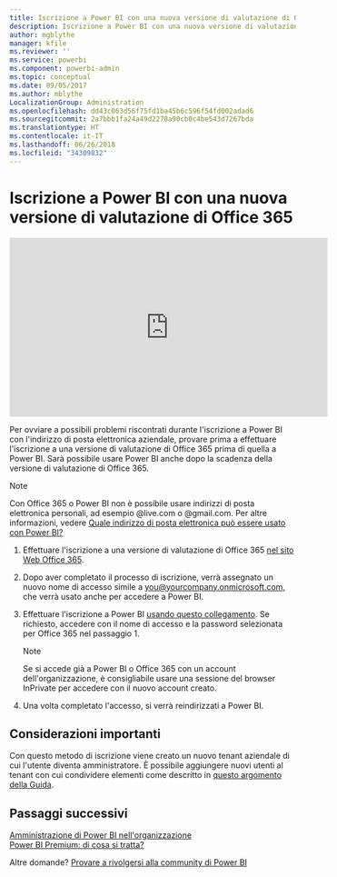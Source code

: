 ```yaml
---
title: Iscrizione a Power BI con una nuova versione di valutazione di Office 365
description: Iscrizione a Power BI con una nuova versione di valutazione di Office 365
author: mgblythe
manager: kfile
ms.reviewer: ''
ms.service: powerbi
ms.component: powerbi-admin
ms.topic: conceptual
ms.date: 09/05/2017
ms.author: mblythe
LocalizationGroup: Administration
ms.openlocfilehash: dd43c063d56f75fd1ba45b6c596f54fd002adad6
ms.sourcegitcommit: 2a7bbb1fa24a49d2278a90cb0c4be543d7267bda
ms.translationtype: HT
ms.contentlocale: it-IT
ms.lasthandoff: 06/26/2018
ms.locfileid: "34309832"
---
```

# <a name="signing-up-for-power-bi-with-a-new-office-365-trial"></a>Iscrizione a Power BI con una nuova versione di valutazione di Office 365
<iframe width="560" height="315" src="https://www.youtube.com/embed/gbSuFST-Nx4?showinfo=0" frameborder="0" allowfullscreen></iframe>

Per ovviare a possibili problemi riscontrati durante l'iscrizione a Power BI con l'indirizzo di posta elettronica aziendale, provare prima a effettuare l'iscrizione a una versione di valutazione di Office 365 prima di quella a Power BI.  Sarà possibile usare Power BI anche dopo la scadenza della versione di valutazione di Office 365.

> [!NOTE]
> Con Office 365 o Power BI non è possibile usare indirizzi di posta elettronica personali, ad esempio @live.com o @gmail.com. Per altre informazioni, vedere [Quale indirizzo di posta elettronica può essere usato con Power BI?](service-self-service-signup-for-power-bi.md#what-email-address-can-be-used-with-power-bi)
> 
> 

1. Effettuare l'iscrizione a una versione di valutazione di Office 365 [nel sito Web Office 365](https://go.microsoft.com/fwlink/p/?LinkID=403802).
2. Dopo aver completato il processo di iscrizione, verrà assegnato un nuovo nome di accesso simile a you@yourcompany.onmicrosoft.com,  che verrà usato anche per accedere a Power BI.
3. Effettuare l'iscrizione a Power BI [usando questo collegamento](https://portal.office.com/Start/Confirm?Sku=a403ebcc-fae0-4ca2-8c8c-7a907fd6c235&ru=https%3A%2F%2Fapp.powerbi.com%3FredirectedFromSignup%3D1%26noSignUpCheck%3D1).  Se richiesto, accedere con il nome di accesso e la password selezionata per Office 365 nel passaggio 1.
   
   > [!NOTE]
   > Se si accede già a Power BI o Office 365 con un account dell'organizzazione, è consigliabile usare una sessione del browser InPrivate per accedere con il nuovo account creato.
   > 
   > 
4. Una volta  completato l'accesso, si verrà reindirizzati a Power BI.

## <a name="important-considerations"></a>Considerazioni importanti
Con questo metodo di iscrizione viene creato un nuovo tenant aziendale di cui l'utente diventa amministratore. È possibile aggiungere nuovi utenti al tenant con cui condividere elementi come descritto in [questo argomento della Guida](https://support.office.com/en-sg/article/Add-users-individually-to-Office-365---Admin-Help-1970f7d6-03b5-442f-b385-5880b9c256ec?ui=en-US&rs=en-SG&ad=SG).

## <a name="next-steps"></a>Passaggi successivi
[Amministrazione di Power BI nell'organizzazione](service-admin-administering-power-bi-in-your-organization.md)  
[Power BI Premium: di cosa si tratta?](service-premium.md)  

Altre domande? [Provare a rivolgersi alla community di Power BI](http://community.powerbi.com/)

